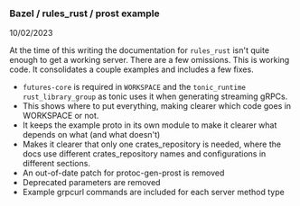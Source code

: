 ### Bazel / rules_rust / prost example

10/02/2023

At the time of this writing the documentation for `rules_rust` isn't quite enough to get a working server. There are a few omissions. This is working code. It consolidates a couple examples and includes a few fixes.

 * `futures-core` is required in `WORKSPACE` and the `tonic_runtime` `rust_library_group` as tonic uses it when generating streaming gRPCs.
 * This shows where to put everything, making clearer which code goes in WORKSPACE or not.
 * It keeps the example proto in its own module to make it clearer what depends on what (and what doesn't)
 * Makes it clearer that only one crates_repository is needed, where the docs use different crates_repository names and configurations in different sections.
 * An out-of-date patch for protoc-gen-prost is removed
 * Deprecated parameters are removed
 * Example grpcurl commands are included for each server method type


